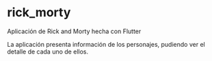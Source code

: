 # rick_morty

Aplicación de Rick and Morty hecha con Flutter

La aplicación presenta información de los personajes, pudiendo ver el detalle de cada uno de ellos.
